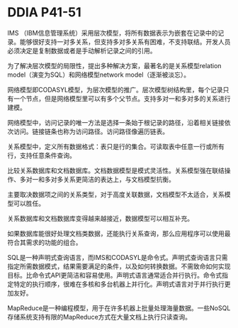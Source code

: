 DDIA P41-51
=============

IMS （IBM信息管理系统）采用层次模型，将所有数据表示为嵌套在记录中的记录。能够很好支持一对多关系，但支持多对多关系有困难，不支持联结。开发人员必须决定是复制数据或者是手动解析记录之间的引用。

为了解决层次模型的局限性，提出多种解决方案，最著名的是关系模型relation model（演变为SQL）和网络模型network model（逐渐被淡忘）。

网络模型即CODASYL模型，为层次模型的推广。层次模型树结构里，每个记录只有一个节点，但是网络模型里可以有多个父节点。支持多对一和多对多的关系进行建模。

网络模型中，访问记录的唯一方法是选择一条始于根记录的路径，沿着相关链接依次访问。链接链条也称为访问路径。访问路径像遍历链表。

关系模型中，定义所有数据格式：表只是行的集合。可读取表中任意一行或所有行，支持任意条件查询。

比较关系数据库和文档数据库。文档数据模型是模式灵活性。关系模型强在联结操作、多对一和多对多关系更简洁的表达上，与文档模型抗衡。

主要取决数据项之间的关系类型，对于高度关联数据，文档模型不太适合，关系模型可以胜任。

关系数据库和文档数据库变得越来越接近，数据模型可以相互补充。

如果数据库能很好处理文档类数据，还能执行关系查询，那么应用程序可以使用最符合其需求的功能的组合。

SQL是一种声明式查询语言，而IMS和CODASYL是命令式。声明式查询语言只需指定所需数据模式，结果需要满足的条件，以及如何转换数据。不需致命如何实现目标。比命令式API更简洁和容易使用。声明式语言通常适合并行执行。命令式指定特定的执行顺序，很难在多核和多台机器上并行化。声明式语言对于并行执行更加友好。

MapReduce是一种编程模型，用于在许多机器上批量处理海量数据。一些NoSQL存储系统支持有限的MapReduce方式在大量文档上执行只读查询。
